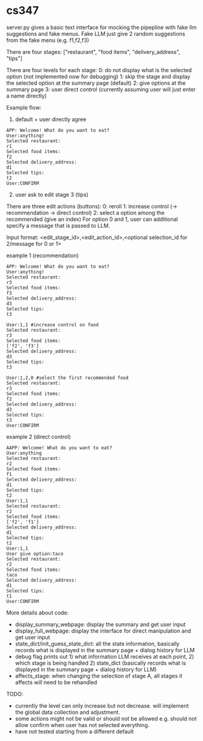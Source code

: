 # cs347

server.py gives a basic text interface for mocking the pipepline with fake llm suggestions and fake menus. Fake LLM just give 2 random suggestions from the fake menu (e.g. f1,f2,f3)

There are four stages: ["restaurant", "food items", "delivery_address", "tips"]

There are four levels for each stage:
0: do not display what is the selected option (not implemented now for debugging)
1: skip the stage and display the selected option at the summary page (default)
2: give options at the summary page 
3: user direct control (currently assuming user will just enter a name directly)


Example flow:

1. default + user directly agree
```
APP: Welcome! What do you want to eat?
User:anything!
Selected restaurant:
r1
Selected food items:
f2
Selected delivery_address:
d1
Selected tips:
t2
User:CONFIRM
```


2. user ask to edit stage 3 (tips)

There are three edit actions (buttons):
0: reroll
1: increase control (-> recommendation -> direct control)
2: select a option among the recommended (give an index)
For option 0 and 1, user can additional specify a message that is passed to LLM.

Input format:
<edit_stage_id>,<edit_action_id>,<optional selection_id for 2/message for 0 or 1>

example 1 (recommendation)
```
APP: Welcome! What do you want to eat?
User:anything!
Selected restaurant:
r3
Selected food items:
f3
Selected delivery_address:
d3
Selected tips:
t3

User:1,1 #increase control on food
Selected restaurant:
r3
Selected food items:
['f2', 'f3']
Selected delivery_address:
d3
Selected tips:
t3

User:1,2,0 #select the first recommended food
Selected restaurant:
r3
Selected food items:
f2
Selected delivery_address:
d3
Selected tips:
t3
User:CONFIRM
```


example 2 (direct control)
```
AAPP: Welcome! What do you want to eat?
User:anything
Selected restaurant:
r2
Selected food items:
f1
Selected delivery_address:
d1
Selected tips:
t2
User:1,1
Selected restaurant:
r2
Selected food items:
['f2', 'f1']
Selected delivery_address:
d1
Selected tips:
t2
User:1,1
User give option:taco
Selected restaurant:
r2
Selected food items:
taco
Selected delivery_address:
d1
Selected tips:
t1
User:CONFIRM
```

More details about code:
- display_summary_webpage: display the summary and get user input
- display_full_webpage: display the interface for direct manipulation and get user input
- state_dict/init_guess_state_dict: all the state information, basically records what is displayed in the summary page + dialog history for LLM
- debug flag prints out 1) what information LLM receives at each point, 2) which stage is being handled 2) state_dict (basically records what is displayed in the summary page + dialog history for LLM) 
- affects_stage: when changing the selection of stage A, all stages it affects will need to be rehandled

TODO:
- currently the level can only increase but not decrease. will implement the global data collection and adjustment.
- some actions might not be valid or should not be allowed e.g. should not allow confirm when user has not selected everything.
- have not tested starting from a different default
